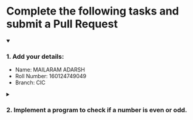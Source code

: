 # Complete the following tasks and submit a Pull Request
<details open>
<summary><h3>1. Add your details: </h3></summary>
<ul>
  <li> Name: MAILARAM ADARSH</li>
  <li> Roll Number: 160124749049</li>
  <li> Branch: CIC</li>
</ul>
</details>
<details>
<summary><h3> 2. Implement a program to check if a number is even or odd. </h3></summary>
<ul>
  <li> Create a new file in the repository and add your code. </li>
  <li> Use any programming language of your choice. </li>
</ul>
</details>
